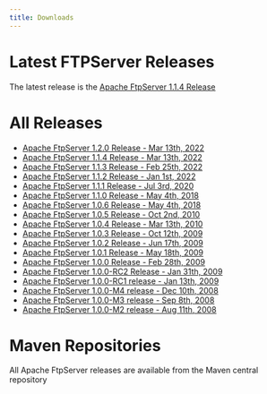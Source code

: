 ```yaml
---
title: Downloads
---
```


# Latest FTPServer Releases

The latest release is the [Apache FtpServer 1.1.4 Release](ftpserver-project/download_1_1.html)

# All Releases

* [Apache FtpServer 1.2.0 Release - Mar 13th, 2022](ftpserver-project/download_1_2.html)
* [Apache FtpServer 1.1.4 Release - Mar 13th, 2022](ftpserver-project/download_1_1.html)
* [Apache FtpServer 1.1.3 Release - Feb 25th, 2022](https://archive.apache.org/dist/mina/ftpserver/1.1.3)
* [Apache FtpServer 1.1.2 Release - Jan 1st, 2022](https://archive.apache.org/dist/mina/ftpserver/1.1.2)
* [Apache FtpServer 1.1.1 Release - Jul 3rd, 2020](https://archive.apache.org/dist/mina/ftpserver/1.1.1)
* [Apache FtpServer 1.1.0 Release - May 4th, 2018](https://archive.apache.org/dist/mina/ftpserver/1.1.0)
* [Apache FtpServer 1.0.6 Release - May 4th, 2018](https://archive.apache.org/dist/mina/ftpserver/1.0.6)
* [Apache FtpServer 1.0.5 Release - Oct 2nd, 2010](https://archive.apache.org/dist/mina/ftpserver/1.0.5)
* [Apache FtpServer 1.0.4 Release - Mar 13th, 2010](https://archive.apache.org/dist/mina/ftpserver/1.0.4)
* [Apache FtpServer 1.0.3 Release - Oct 12th, 2009](https://archive.apache.org/dist/mina/ftpserver/1.0.3)
* [Apache FtpServer 1.0.2 Release - Jun 17th, 2009](https://archive.apache.org/dist/mina/ftpserver/1.0.2)
* [Apache FtpServer 1.0.1 Release - May 18th, 2009](https://archive.apache.org/dist/mina/ftpserver/1.0.1)
* [Apache FtpServer 1.0.0 Release - Feb 28th, 2009](https://archive.apache.org/dist/mina/ftpserver/1.0.0)
* [Apache FtpServer 1.0.0-RC2 Release - Jan 31th, 2009](https://archive.apache.org/dist/mina/ftpserver/1.0.0-RC2)
* [Apache FtpServer 1.0.0-RC1 release - Jan 13th, 2009](https://archive.apache.org/dist/mina/ftpserver/1.0.0-RC1)
* [Apache FtpServer 1.0.0-M4 release - Dec 10th, 2008](https://archive.apache.org/dist/mina/ftpserver/1.0.0-M4)
* [Apache FtpServer 1.0.0-M3 release - Sep 8th, 2008](https://archive.apache.org/dist/mina/ftpserver/1.0.0-M3)
* [Apache FtpServer 1.0.0-M2 release - Aug 11th, 2008](https://archive.apache.org/dist/mina/ftpserver/1.0.0-M2) 

# Maven Repositories
All Apache FtpServer releases are available from the Maven central repository
